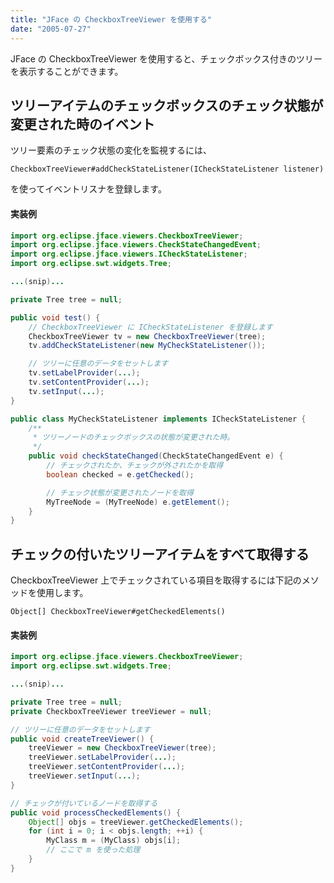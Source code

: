 ```yaml
---
title: "JFace の CheckboxTreeViewer を使用する"
date: "2005-07-27"
---
```


JFace の CheckboxTreeViewer を使用すると、チェックボックス付きのツリーを表示することができます。


ツリーアイテムのチェックボックスのチェック状態が変更された時のイベント
----

ツリー要素のチェック状態の変化を監視するには、

```
CheckboxTreeViewer#addCheckStateListener(ICheckStateListener listener)
```

を使ってイベントリスナを登録します。

#### 実装例

~~~ java
import org.eclipse.jface.viewers.CheckboxTreeViewer;
import org.eclipse.jface.viewers.CheckStateChangedEvent;
import org.eclipse.jface.viewers.ICheckStateListener;
import org.eclipse.swt.widgets.Tree;

...(snip)...

private Tree tree = null;

public void test() {
    // CheckboxTreeViewer に ICheckStateListener を登録します
    CheckboxTreeViewer tv = new CheckboxTreeViewer(tree);
    tv.addCheckStateListener(new MyCheckStateListener());

    // ツリーに任意のデータをセットします
    tv.setLabelProvider(...);
    tv.setContentProvider(...);
    tv.setInput(...);
}

public class MyCheckStateListener implements ICheckStateListener {
    /**
     * ツリーノードのチェックボックスの状態が変更された時。
     */
    public void checkStateChanged(CheckStateChangedEvent e) {
        // チェックされたか、チェックが外されたかを取得
        boolean checked = e.getChecked();

        // チェック状態が変更されたノードを取得
        MyTreeNode = (MyTreeNode) e.getElement();
    }
}
~~~


チェックの付いたツリーアイテムをすべて取得する
----

CheckboxTreeViewer 上でチェックされている項目を取得するには下記のメソッドを使用します。

```
Object[] CheckboxTreeViewer#getCheckedElements()
```

#### 実装例

~~~ java
import org.eclipse.jface.viewers.CheckboxTreeViewer;
import org.eclipse.swt.widgets.Tree;

...(snip)...

private Tree tree = null;
private CheckboxTreeViewer treeViewer = null;

// ツリーに任意のデータをセットします
public void createTreeViewer() {
    treeViewer = new CheckboxTreeViewer(tree);
    treeViewer.setLabelProvider(...);
    treeViewer.setContentProvider(...);
    treeViewer.setInput(...);
}

// チェックが付いているノードを取得する
public void processCheckedElements() {
    Object[] objs = treeViewer.getCheckedElements();
    for (int i = 0; i < objs.length; ++i) {
        MyClass m = (MyClass) objs[i];
        // ここで m を使った処理
    }
}
~~~

